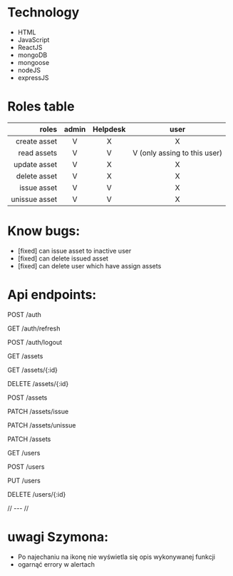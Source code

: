 # Technology 

- HTML
- JavaScript
- ReactJS
- mongoDB
- mongoose
- nodeJS
- expressJS



# Roles table

|         roles | admin | Helpdesk |             user             |
| ------------: | :---: | :------: | :--------------------------: |
|  create asset |   V   |    X     |              X               |
|   read assets |   V   |    V     | V (only assing to this user) |
|  update asset |   V   |    X     |              X               |
|  delete asset |   V   |    X     |              X               |
|   issue asset |   V   |    V     |              X               |
| unissue asset |   V   |    V     |              X               |

# Know bugs:

- [fixed] can issue asset to inactive user
- [fixed] can delete issued asset
- [fixed] can delete user which have assign assets


# Api endpoints: 

POST /auth

GET /auth/refresh

POST /auth/logout


GET /assets

GET /assets/{:id}

DELETE /assets/{:id}

POST /assets

PATCH /assets/issue

PATCH /assets/unissue

PATCH /assets


GET /users

POST /users

PUT /users

DELETE /users/{:id}

// --- //


# uwagi Szymona: 
 - Po najechaniu na ikonę nie wyświetla się opis wykonywanej funkcji
 - ogarnąć errory w alertach